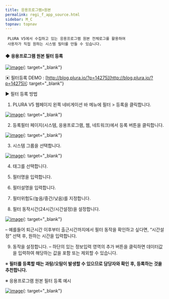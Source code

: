 ```yaml
---
title: 응용프로그램>원본
permalink: regi_f_app_source.html
sidebar: M_C
topnav: topnav
---
```


     PLURA V5에서 수집하고 있는 응용프로그램 원본 전체로그를 활용하여
     사용자가 직접 원하는 시스템 필터를 만들 수 있습니다.

#### ◆ 응용프로그램 원본 필터 등록

[![image](/docs/images/Manual/common/regi/source/1.png)](/docs/images/Manual/common/regi/source/1.png){: target="_blank"}

▣ 필터등록 DEMO : [http://blog.plura.io/?p=14275](http://blog.plura.io/?p=14275){: target="_blank"}

▶ 필터 등록 방법

1. PLURA V5 웹페이지 왼쪽 네비게이션 바 메뉴에 필터 > 등록을 클릭합니다.

[![image](/docs/images/Manual/common/regi/source/2.png)](/docs/images/Manual/common/regi/source/2.png){: target="_blank"}

2. 등록필터 페이지(시스템, 응용프로그램, 웹, 네트워크)에서 등록 버튼을 클릭합니다.

[![image](/docs/images/Manual/common/regi/source/3.png)](/docs/images/Manual/common/regi/source/3.png){: target="_blank"}

3. 시스템 그룹을 선택합니다.

[![image](/docs/images/Manual/common/regi/source/4.png)](/docs/images/Manual/common/regi/source/4.png){: target="_blank"}

4. 태그를 선택합니다.


5. 필터명을 입력합니다.

6. 필터설명을 입력합니다.

7. 필터위험도(높음/중간/낮음)를 지정합니다.

8. 필터 동작시간(24시간/시간설정)을 설정합니다.

[![image](/docs/images/Manual/common/regi/source/5.png)](/docs/images/Manual/common/regi/source/5.png){: target="_blank"}

– 예를들어 퇴근시간 이후부터 출근시간까지에서 필터 동작을 확인하고 싶다면, “시간설정” 선택 후, 원하는 시간을 입력합니다.

9. 동작을 설정합니다.
– 하단의 있는 정보입력 영역의 추가 버튼을 클릭하면 데이터값을 입력하여 해당하는 값을 포함 또는 제외할 수 있습니다.

※ **필터를 등록할 때는 과탐/오탐이 발생할 수 있으므로 담당자와 확인 후, 등록하는 것을 추천합니다.**

※ 응용프로그램 원본 필터 등록 예시

[![image](/docs/images/Manual/common/regi/source/6.png)](/docs/images/Manual/common/regi/source/6.png){: target="_blank"}

